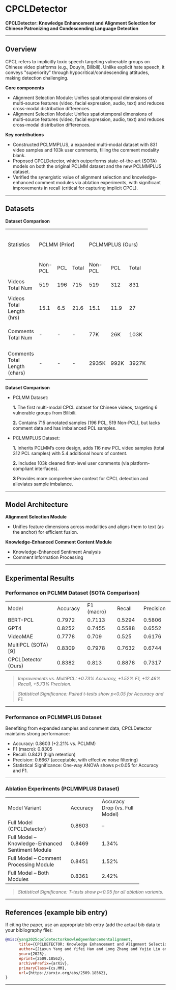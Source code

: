 # CPCLDetector

**CPCLDetector: Knowledge Enhancement and Alignment Selection for Chinese Patronizing and Condescending Language Detection**

---

## Overview

CPCL refers to implicitly toxic speech targeting vulnerable groups on Chinese video platforms (e.g., Douyin, Bilibili). Unlike explicit hate speech, it conveys "superiority" through hypocritical/condescending attitudes, making detection challenging.

**Core components**

* Alignment Selection Module: Unifies spatiotemporal dimensions of multi-source features (video, facial expression, audio, text) and reduces cross-modal distribution differences.
* Alignment Selection Module: Unifies spatiotemporal dimensions of multi-source features (video, facial expression, audio, text) and reduces cross-modal distribution differences.


**Key contributions**

* Constructed PCLMMPLUS, a expanded multi-modal dataset with 831 video samples and 103k user comments, filling the comment modality blank.
* Proposed CPCLDetector, which outperforms state-of-the-art (SOTA) models on both the original PCLMM dataset and the new PCLMMPLUS dataset.
* Verified the synergistic value of alignment selection and knowledge-enhanced comment modules via ablation experiments, with significant improvements in recall (critical for capturing implicit CPCL).

---

## Datasets

**Dataset Comparison**

<table width="560" border="0" cellpadding="0" cellspacing="0" style='width:336.00pt;border-collapse:collapse;table-layout:fixed;'>
   <col width="80" span="7" style='width:48.00pt;'/>
   <tr height="125.00" style='height:75.00pt;'>
    <td class="xl65" height="125.00" width="80" style='height:75.00pt;width:48.00pt;' x:str>Statistics</td>
    <td class="xl66" width="240" colspan="3" style='width:144.00pt;border-right:none;border-bottom:none;' x:str>PCLMM (Prior)</td>
    <td class="xl66" width="240" colspan="3" style='width:144.00pt;border-right:none;border-bottom:none;' x:str>PCLMMPLUS (Ours)</td>
   </tr>
   <tr height="50" style='height:30.00pt;'>
    <td class="xl67" height="50" style='height:30.00pt;'></td>
    <td class="xl68" x:str>Non-PCL</td>
    <td class="xl68" x:str>PCL</td>
    <td class="xl68" x:str>Total</td>
    <td class="xl68" x:str>Non-PCL</td>
    <td class="xl68" x:str>PCL</td>
    <td class="xl68" x:str>Total</td>
   </tr>
   <tr height="75" style='height:45.00pt;'>
    <td class="xl67" height="75" style='height:45.00pt;' x:str>Videos Total Num</td>
    <td class="xl68" x:num>519</td>
    <td class="xl68" x:num>196</td>
    <td class="xl68" x:num>715</td>
    <td class="xl68" x:num>519</td>
    <td class="xl68" x:num>312</td>
    <td class="xl68" x:num>831</td>
   </tr>
   <tr height="100" style='height:60.00pt;'>
    <td class="xl67" height="100" style='height:60.00pt;' x:str>Videos Total Length (hrs)</td>
    <td class="xl68" x:num>15.1</td>
    <td class="xl68" x:num>6.5</td>
    <td class="xl68" x:num>21.6</td>
    <td class="xl68" x:num>15.1</td>
    <td class="xl68" x:num>11.9</td>
    <td class="xl68" x:num>27</td>
   </tr>
   <tr height="100" style='height:60.00pt;'>
    <td class="xl67" height="100" style='height:60.00pt;' x:str>Comments Total Num</td>
    <td class="xl68" x:str>-</td>
    <td class="xl68" x:str>-</td>
    <td class="xl68" x:str>-</td>
    <td class="xl68" x:str>77K</td>
    <td class="xl68" x:str>26K</td>
    <td class="xl68" x:str>103K</td>
   </tr>
   <tr height="125.00" style='height:75.00pt;'>
    <td class="xl67" height="125.00" style='height:75.00pt;' x:str>Comments Total Length (chars)</td>
    <td class="xl68" x:str>-</td>
    <td class="xl68" x:str>-</td>
    <td class="xl68" x:str>-</td>
    <td class="xl68" x:str>2935K</td>
    <td class="xl68" x:str>992K</td>
    <td class="xl68" x:str>3927K</td>
   </tr>
   <![if supportMisalignedColumns]>
    <tr width="0" style='display:none;'/>
   <![endif]>
  </table>

**Dataset Comparison**

* PCLMM Dataset:

    **1.** The first multi-modal CPCL dataset for Chinese videos, targeting 6 vulnerable groups from Bilibili.
    
    **2.** Contains 715 annotated samples (196 PCL, 519 Non-PCL), but lacks comment data and has imbalanced PCL samples.

* PCLMMPLUS Dataset:

    **1.** Inherits PCLMM’s core design, adds 116 new PCL video samples (total 312 PCL samples) with 5.4 additional hours of content.
    
    **2.** Includes 103k cleaned first-level user comments (via platform-compliant interfaces).

    **3** Provides more comprehensive context for CPCL detection and alleviates sample imbalance.
---

## Model Architecture
**Alignment Selection Module**

* Unifies feature dimensions across modalities and aligns them to text (as the anchor) for efficient fusion. 

**Knowledge-Enhanced Comment Content Module**

* Knowledge-Enhanced Sentiment Analysis
* Comment Information Processing
---

## Experimental Results

### Performance on PCLMM Dataset (SOTA Comparison)

  <table width="650" border="0" cellpadding="0" cellspacing="0" style='width:390.00pt;border-collapse:collapse;table-layout:fixed;'>
   <col width="208" style='mso-width-source:userset;mso-width-alt:6085;'/>
   <col width="108.00" style='mso-width-source:userset;mso-width-alt:3159;'/>
   <col width="125.00" style='mso-width-source:userset;mso-width-alt:3657;'/>
   <col width="102.00" style='mso-width-source:userset;mso-width-alt:2984;'/>
   <col width="107" style='mso-width-source:userset;mso-width-alt:3130;'/>
   <tr height="25" style='height:15.00pt;'>
    <td class="xl65" height="25" width="208" style='height:15.00pt;width:124.80pt;' x:str>Model</td>
    <td class="xl66" width="108.00" style='width:64.80pt;' x:str>Accuracy</td>
    <td class="xl66" width="125.00" style='width:75.00pt;' x:str>F1 (macro)</td>
    <td class="xl66" width="102.00" style='width:61.20pt;' x:str>Recall</td>
    <td class="xl66" width="107" style='width:64.20pt;' x:str>Precision</td>
   </tr>
   <tr height="25" style='height:15.00pt;'>
    <td class="xl67" height="25" style='height:15.00pt;' x:str>BERT-PCL</td>
    <td class="xl66" x:num>0.7972</td>
    <td class="xl66" x:num>0.7113</td>
    <td class="xl66" x:num>0.5294</td>
    <td class="xl66" x:num>0.5806</td>
   </tr>
   <tr height="25" style='height:15.00pt;'>
    <td class="xl67" height="25" style='height:15.00pt;' x:str>GPT4</td>
    <td class="xl66" x:num>0.8252</td>
    <td class="xl66" x:num>0.7455</td>
    <td class="xl66" x:num>0.5588</td>
    <td class="xl66" x:num>0.6552</td>
   </tr>
   <tr height="25" style='height:15.00pt;'>
    <td class="xl67" height="25" style='height:15.00pt;' x:str>VideoMAE</td>
    <td class="xl66" x:num>0.7778</td>
    <td class="xl66" x:num>0.709</td>
    <td class="xl66" x:num>0.525</td>
    <td class="xl66" x:num>0.6176</td>
   </tr>
   <tr height="25" style='height:15.00pt;'>
    <td class="xl67" height="25" style='height:15.00pt;' x:str>MultiPCL (SOTA) [9]</td>
    <td class="xl66" x:num>0.8309</td>
    <td class="xl66" x:num>0.7978</td>
    <td class="xl66" x:num>0.7632</td>
    <td class="xl66" x:num>0.6744</td>
   </tr>
   <tr height="26" style='height:15.60pt;'>
    <td class="xl68" height="26" style='height:15.60pt;' x:str>CPCLDetector (Ours)</td>
    <td class="xl69" x:num>0.8382</td>
    <td class="xl69" x:num>0.813</td>
    <td class="xl69" x:num>0.8878</td>
    <td class="xl69" x:num>0.7317</td>
   </tr>
   <![if supportMisalignedColumns]>
    <tr width="0" style='display:none;'>
     <td width="208" style='width:125;'></td>
     <td width="108" style='width:65;'></td>
     <td width="125" style='width:75;'></td>
     <td width="102" style='width:61;'></td>
     <td width="107" style='width:64;'></td>
    </tr>
   <![endif]>
  </table>

> *Improvements vs. MultiPCL: +0.73% Accuracy, +1.52% F1, +12.46% Recall, +5.73% Precision.*

> *Statistical Significance: Paired t-tests show p<0.05 for Accuracy and F1.*
---

### Performance on PCLMMPLUS Dataset

Benefiting from expanded samples and comment data, CPCLDetector maintains strong performance:

* Accuracy: 0.8603 (+2.21% vs. PCLMM)
* F1 (macro): 0.8305
* Recall: 0.8421 (high retention)
* Precision: 0.6667 (acceptable, with effective noise filtering)
* Statistical Significance: One-way ANOVA shows p<0.05 for Accuracy and F1.

---

### Ablation Experiments (PCLMMPLUS Dataset)

<table width="526" border="0" cellpadding="0" cellspacing="0" style='width:315.60pt;border-collapse:collapse;table-layout:fixed;'>
   <col width="256" style='mso-width-source:userset;mso-width-alt:7489;'/>
   <col width="108.00" style='mso-width-source:userset;mso-width-alt:3159;'/>
   <col width="162" style='mso-width-source:userset;mso-width-alt:4739;'/>
   <tr height="50" style='height:30.00pt;'>
    <td class="xl65" height="50" width="256" style='height:30.00pt;width:153.60pt;' x:str>Model Variant</td>
    <td class="xl66" width="108.00" style='width:64.80pt;' x:str>Accuracy</td>
    <td class="xl66" width="162" style='width:97.20pt;' x:str>Accuracy Drop (vs. Full Model)</td>
   </tr>
   <tr height="25" style='height:15.00pt;'>
    <td class="xl67" height="25" style='height:15.00pt;' x:str>Full Model (CPCLDetector)</td>
    <td class="xl66" x:num>0.8603</td>
    <td class="xl66" x:str>–</td>
   </tr>
   <tr height="50" style='height:30.00pt;'>
    <td class="xl67" height="50" style='height:30.00pt;' x:str>Full Model – Knowledge-Enhanced Sentiment Module</td>
    <td class="xl66" x:num>0.8469</td>
    <td class="xl68" x:num="1.34e-002">1.34%</td>
   </tr>
   <tr height="50" style='height:30.00pt;'>
    <td class="xl67" height="50" style='height:30.00pt;' x:str>Full Model – Comment Processing Module</td>
    <td class="xl66" x:num>0.8451</td>
    <td class="xl68" x:num="1.52e-002">1.52%</td>
   </tr>
   <tr height="25" style='height:15.00pt;'>
    <td class="xl67" height="25" style='height:15.00pt;' x:str>Full Model – Both Modules</td>
    <td class="xl66" x:num>0.8361</td>
    <td class="xl68" x:num="2.4199999999999999e-002">2.42%</td>
   </tr>
   <![if supportMisalignedColumns]>
    <tr width="0" style='display:none;'>
     <td width="256" style='width:154;'></td>
     <td width="108" style='width:65;'></td>
     <td width="162" style='width:97;'></td>
    </tr>
   <![endif]>
  </table>

> *Statistical Significance: T-tests show p<0.05 for all ablation variants.*
---



## References (example bib entry)

If citing the paper, use an appropriate bib entry (add the actual bib data to your bibliography file):

```bibtex
@misc{yang2025cpcldetectorknowledgeenhancementalignment,
      title={CPCLDETECTOR: Knowledge Enhancement and Alignment Selection for Chinese Patronizing and Condescending Language Detection}, 
      author={Jiaxun Yang and Yifei Han and Long Zhang and Yujie Liu and Bin Li and Bo Gao and Yangfan He and Kejia Zhan},
      year={2025},
      eprint={2509.18562},
      archivePrefix={arXiv},
      primaryClass={cs.MM},
      url={https://arxiv.org/abs/2509.18562}, 
}
```

---
